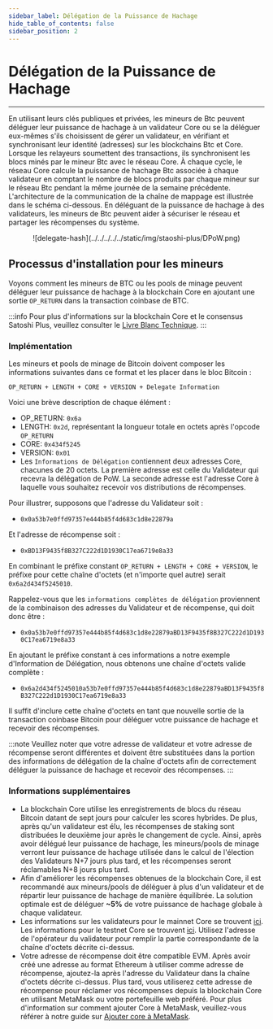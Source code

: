 ```yaml
---
sidebar_label: Délégation de la Puissance de Hachage
hide_table_of_contents: false
sidebar_position: 2
---
```


# Délégation de la Puissance de Hachage

---

En utilisant leurs clés publiques et privées, les mineurs de Btc peuvent déléguer leur puissance de hachage à un validateur Core ou se la déléguer eux-mêmes s'ils choisissent de gérer un validateur, en vérifiant et synchronisant leur identité (adresses) sur les blockchains Btc et Core. Lorsque les relayeurs soumettent des transactions, ils synchronisent les blocs minés par le mineur Btc avec le réseau Core. À chaque cycle, le réseau Core calcule la puissance de hachage Btc associée à chaque validateur en comptant le nombre de blocs produits par chaque mineur sur le réseau Btc pendant la même journée de la semaine précédente. L'architecture de la communication de la chaîne de mappage est illustrée dans le schéma ci-dessous. En déléguant de la puissance de hachage à des validateurs, les mineurs de Btc peuvent aider à sécuriser le réseau et partager les récompenses du système.

<p align="center">
![delegate-hash](../../../../../static/img/staoshi-plus/DPoW.png)
</p>

## Processus d'installation pour les mineurs

Voyons comment les mineurs de BTC ou les pools de minage peuvent déléguer leur puissance de hachage à la blockchain Core en ajoutant une sortie `OP_RETURN` dans la transaction coinbase de BTC.

:::info
Pour plus d'informations sur la blockchain Core et le consensus Satoshi Plus, veuillez consulter le [Livre Blanc Technique](https://whitepaper.coredao.org/).
:::

### Implémentation

Les mineurs et pools de minage de Bitcoin doivent composer les informations suivantes dans ce format et les placer dans le bloc Bitcoin :

`OP_RETURN + LENGTH + CORE + VERSION + Delegate Information`

Voici une brève description de chaque élément :

- OP_RETURN: `0x6a`
- LENGTH: `0x2d`, représentant la longueur totale en octets après l'opcode `OP_RETURN`
- CORE: `0x434f5245`
- VERSION: `0x01`
- Les `Informations de Délégation` contiennent deux adresses Core, chacunes de 20 octets. La première adresse est celle du Validateur qui recevra la délégation de PoW. La seconde adresse est l'adresse Core à laquelle vous souhaitez recevoir vos distributions de récompenses.

Pour illustrer, supposons que l'adresse du Validateur soit :

- &#x20;`0x0a53b7e0ffd97357e444b85f4d683c1d8e22879a`&#x20;

Et l'adresse de récompense soit :

- &#x20;`0xBD13F9435f8B327C222d1D1930C17ea6719e8a33` &#x20;

En combinant le préfixe constant `OP_RETURN + LENGTH + CORE + VERSION`, le préfixe pour cette chaîne d'octets (et n'importe quel autre) serait `0x6a2d434f5245010`.

Rappelez-vous que les `informations complètes de délégation` proviennent de la combinaison des adresses du Validateur et de récompense, qui doit donc être :

- `0x0a53b7e0ffd97357e444b85f4d683c1d8e22879aBD13F9435f8B327C222d1D1930C17ea6719e8a33`

En ajoutant le préfixe constant à ces informations a notre exemple d'Information de Délégation, nous obtenons une chaîne d'octets valide complète :

- `0x6a2d434f5245010a53b7e0ffd97357e444b85f4d683c1d8e22879aBD13F9435f8B327C222d1D1930C17ea6719e8a33`

Il suffit d'inclure cette chaîne d'octets en tant que nouvelle sortie de la transaction coinbase Bitcoin pour déléguer votre puissance de hachage et recevoir des récompenses.

:::note
Veuillez noter que votre adresse de validateur et votre adresse de récompense seront différentes et doivent être substituées dans la portion des informations de délégation de la chaîne d'octets afin de correctement déléguer la puissance de hachage et recevoir des récompenses.
:::

### Informations supplémentaires

- La blockchain Core utilise les enregistrements de blocs du réseau Bitcoin datant de sept jours pour calculer les scores hybrides. De plus, après qu'un validateur est élu, les récompenses de staking sont distribuées le deuxième jour après le changement de cycle. Ainsi, après avoir délégué leur puissance de hachage, les mineurs/pools de minage verront leur puissance de hachage utilisée dans le calcul de l'élection des Validateurs N+7 jours plus tard, et les récompenses seront réclamables N+8 jours plus tard.
- Afin d'améliorer les récompenses obtenues de la blockchain Core, il est recommandé aux mineurs/pools de déléguer à plus d'un validateur et de répartir leur puissance de hachage de manière équilibrée. La solution optimale est de déléguer **\~5%** de votre puissance de hachage globale à chaque validateur.
- Les informations sur les validateurs pour le mainnet Core se trouvent [ici](https://stake.coredao.org/). Les informations pour le testnet Core se trouvent [ici](https://stake.test2.btcs.network/). Utilisez l'adresse de l'opérateur du validateur pour remplir la partie correspondante de la chaîne d'octets décrite ci-dessus.
- Votre adresse de récompense doit être compatible EVM. Après avoir créé une adresse au format Ethereum à utiliser comme adresse de récompense, ajoutez-la après l'adresse du Validateur dans la chaîne d'octets décrite ci-dessus. Plus tard, vous utiliserez cette adresse de récompense pour réclamer vos récompenses depuis la blockchain Core en utilisant MetaMask ou votre portefeuille web préféré. Pour plus d'information sur comment ajouter Core à MetaMask, veuillez-vous référer à notre guide sur [Ajouter core à MetaMask](https://medium.com/@core_dao/add-core-to-metamask-7b1dd90041ce).
